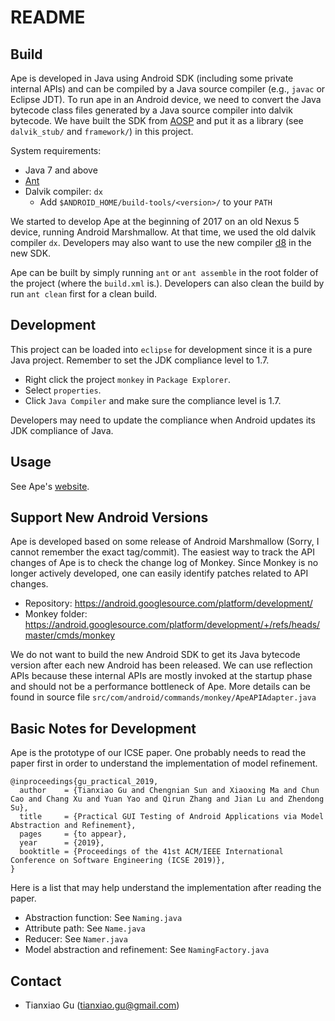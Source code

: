 # README

## Build

Ape is developed in Java using Android SDK (including some private internal APIs)
and can be compiled by a Java source compiler (e.g., `javac` or Eclipse JDT).
To run ape in an Android device, we need to convert the Java bytecode class files generated by a Java source compiler into dalvik bytecode.
We have built the SDK from [AOSP](https://source.android.com/) and put it as a library (see `dalvik_stub/` and `framework/`) in this project.

System requirements:

* Java 7 and above
* [Ant](http://ant.apache.org/)
* Dalvik compiler: `dx`
    * Add `$ANDROID_HOME/build-tools/<version>/` to your `PATH`

We started to develop Ape at the beginning of 2017 on an old Nexus 5 device, running Android Marshmallow.
At that time, we used the old dalvik compiler `dx`.
Developers may also want to use the new compiler [d8](https://developer.android.com/studio/command-line/d8) in the new SDK.

Ape can be built by simply running `ant` or `ant assemble` in the root folder of the project (where the `build.xml` is.).
Developers can also clean the build by run `ant clean` first for a clean build.

## Development

This project can be loaded into `eclipse` for development since it is a pure Java project.
Remember to set the JDK compliance level to 1.7.

* Right click the project `monkey` in `Package Explorer`.
* Select `properties`.
* Click `Java Compiler` and make sure the compliance level is 1.7.

Developers may need to update the compliance when Android updates its JDK compliance of Java.

## Usage

See Ape's [website](http://gutianxiao.com/ape/).

## Support New Android Versions

Ape is developed based on some release of Android Marshmallow (Sorry, I cannot remember the exact tag/commit).
The easiest way to track the API changes of Ape is to check the change log of Monkey.
Since Monkey is no longer actively developed, one can easily identify patches related to API changes.

* Repository: <https://android.googlesource.com/platform/development/>
* Monkey folder: <https://android.googlesource.com/platform/development/+/refs/heads/master/cmds/monkey>

We do not want to build the new Android SDK to get its Java bytecode version after each new Android has been released.
We can use reflection APIs because these internal APIs are mostly invoked at the startup phase and should not be a performance bottleneck of Ape.
More details can be found in source file `src/com/android/commands/monkey/ApeAPIAdapter.java`


## Basic Notes for Development

Ape is the prototype of our ICSE paper. One probably needs to read the paper first in order to understand the implementation of model refinement.

```
@inproceedings{gu_practical_2019,
  author    = {Tianxiao Gu and Chengnian Sun and Xiaoxing Ma and Chun Cao and Chang Xu and Yuan Yao and Qirun Zhang and Jian Lu and Zhendong Su},
  title     = {Practical GUI Testing of Android Applications via Model Abstraction and Refinement},
  pages     = {to appear},
  year      = {2019},
  booktitle = {Proceedings of the 41st ACM/IEEE International Conference on Software Engineering (ICSE 2019)},
}
```

Here is a list that may help understand the implementation after reading the paper.

* Abstraction function: See `Naming.java`
* Attribute path: See `Name.java`
* Reducer: See `Namer.java`
* Model abstraction and refinement: See `NamingFactory.java`


## Contact

* Tianxiao Gu (tianxiao.gu@gmail.com)
